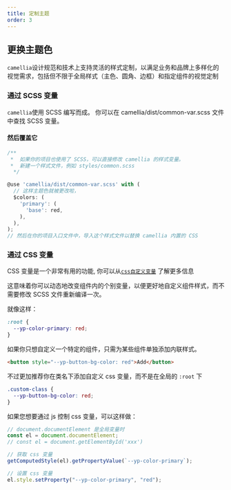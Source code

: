 ```yaml
---
title: 定制主题
order: 3
---
```


## 更换主题色

`camellia`设计规范和技术上支持灵活的样式定制，以满足业务和品牌上多样化的视觉需求，包括但不限于全局样式（主色、圆角、边框）和指定组件的视觉定制

### 通过 SCSS 变量

`camellia`使用 SCSS 编写而成。 你可以在 camellia/dist/common-var.scss 文件中查找 SCSS 变量。

#### 然后覆盖它

```typescript
/**
 *  如果你的项目也使用了 SCSS，可以直接修改 camellia 的样式变量。
 *  新建一个样式文件，例如 styles/common.scss
  */

@use 'camellia/dist/common-var.scss' with (
  // 这样主题色就被更改啦，
  $colors: (
    'primary': (
      'base': red,
    ),
  ),
);
// 然后在你的项目入口文件中，导入这个样式文件以替换 camellia 内置的 CSS
```

### 通过 CSS 变量

CSS 变量是一个非常有用的功能, 你可以从[`css自定义变量`](https://developer.mozilla.org/en-US/docs/Web/CSS/Using_CSS_custom_properties)
了解更多信息

这意味着你可以动态地改变组件内的个别变量，以便更好地自定义组件样式，而不需要修改 SCSS 文件重新编译一次。

就像这样：

```css
:root {
  --yp-color-primary: red;
}
```

如果你只想自定义一个特定的组件，只需为某些组件单独添加内联样式。

```html
<button style="--yp-button-bg-color: red">Add</button>
```

不过更加推荐你在类名下添加自定义 css 变量，而不是在全局的 `:root` 下

```css
.custom-class {
  --yp-button-bg-color: red;
}
```

如果您想要通过 js 控制 css 变量，可以这样做：

```ts
// document.documentElement 是全局变量时
const el = document.documentElement;
// const el = document.getElementById('xxx')

// 获取 css 变量
getComputedStyle(el).getPropertyValue(`--yp-color-primary`);

// 设置 css 变量
el.style.setProperty("--yp-color-primary", "red");
```
